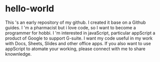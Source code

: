 # hello-world
This 's an early repository of my github. I created it base on a Github guides.
I 'm a pharmacist but i love code, so I want to become a programmer for hobbi.
I 'm interested in javaScript, particular appScript a product of Google to support G-suite. I want my code useful in my work with Docs, Sheets, Slides and other office apps.
If you also want to use appScript to atomate your working, please connect with me to share knownledge.
